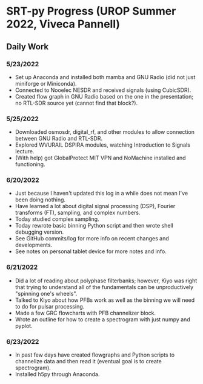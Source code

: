 # SRT-py Progress (UROP Summer 2022, Viveca Pannell)

## Daily Work

### 5/23/2022
- Set up Anaconda and installed both mamba and GNU Radio (did not just miniforge or Miniconda).
- Connected to Nooelec NESDR and received signals (using CubicSDR).
- Created flow graph in GNU Radio based on the one in the presentation; no RTL-SDR source yet (cannot find that block?).

### 5/25/2022
- Downloaded osmosdr, digital\_rf, and other modules to allow connection between GNU Radio and RTL-SDR.
- Explored WVURAIL DSPIRA modules, watching Introduction to Signals lecture.
- (With help) got GlobalProtect MIT VPN and NoMachine installed and functioning.

### 6/20/2022
- Just because I haven't updated this log in a while does not mean I've been doing nothing.
- Have learned a lot about digital signal processing (DSP), Fourier transforms (FT), sampling, and complex numbers.
- Today studied complex sampling.
- Today rewrote basic binning Python script and then wrote shell debugging version.
- See GitHub commits/log for more info on recent changes and developments.
- See notes on personal tablet device for more notes and info.

### 6/21/2022
- Did a lot of reading about polyphase filterbanks; however, Kiyo was right that trying to understand all of the fundamentals can be unproductively "spinning one's wheels".
- Talked to Kiyo about how PFBs work as well as the binning we will need to do for pulsar processing.
- Made a few GRC flowcharts with PFB channelizer block.
- Wrote an outline for how to create a spectrogram with just numpy and pyplot.

### 6/23/2022
- In past few days have created flowgraphs and Python scripts to channelize data and then read it (eventual goal is to create spectrogram).
- Installed h5py through Anaconda.
